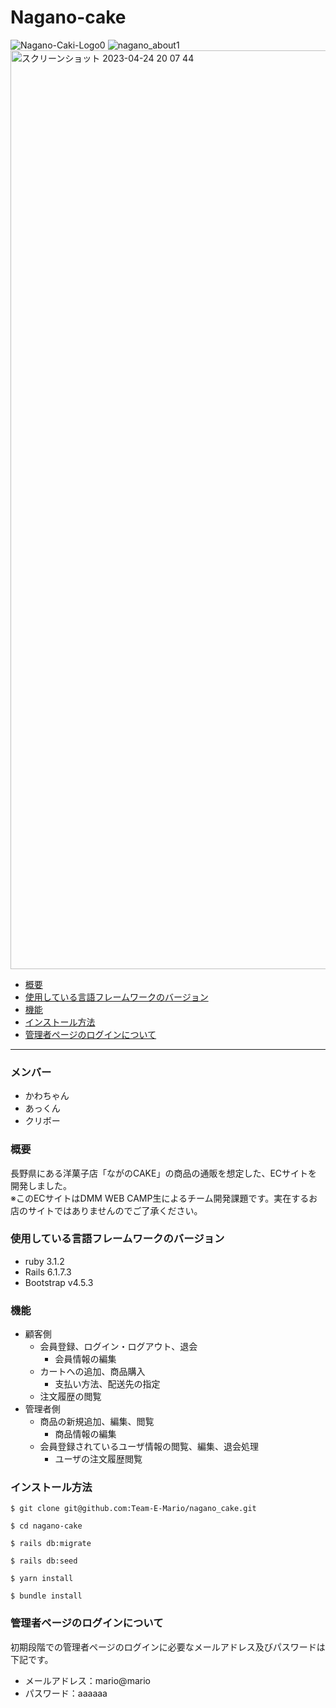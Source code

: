 # Nagano-cake

<img alt="Nagano-Caki-Logo0" src="https://user-images.githubusercontent.com/126536571/234309287-3bb5e30b-bd13-458f-a4ec-9ccdec86ca43.png">
<img alt="nagano_about1" src="https://user-images.githubusercontent.com/126536571/234310742-12055318-1dbb-44df-a787-e3db815d37c4.png">
<img width="1470" alt="スクリーンショット 2023-04-24 20 07 44" src="https://user-images.githubusercontent.com/126536571/233979357-305f3ee0-1344-4997-9e80-3b595668f6cc.png">

* [概要](#概要)
* [使用している言語フレームワークのバージョン](#使用している言語フレームワークのバージョン)
* [機能](#機能)
* [インストール方法](#インストール方法)
* [管理者ページのログインについて](#管理者ページのログインについて)

---

### メンバー
- かわちゃん
- あっくん
- クリボー

### 概要
長野県にある洋菓子店「ながのCAKE」の商品の通販を想定した、ECサイトを開発しました。<br>
※このECサイトはDMM WEB CAMP生によるチーム開発課題です。実在するお店のサイトではありませんのでご了承ください。

### 使用している言語フレームワークのバージョン
- ruby 3.1.2
- Rails 6.1.7.3
- Bootstrap v4.5.3

### 機能
- 顧客側
  - 会員登録、ログイン・ログアウト、退会
    - 会員情報の編集
  - カートへの追加、商品購入
    - 支払い方法、配送先の指定
  - 注文履歴の閲覧
- 管理者側
  - 商品の新規追加、編集、閲覧
    - 商品情報の編集
  - 会員登録されているユーザ情報の閲覧、編集、退会処理
    - ユーザの注文履歴閲覧


### インストール方法
~~~
$ git clone git@github.com:Team-E-Mario/nagano_cake.git
~~~
~~~
$ cd nagano-cake
~~~
~~~
$ rails db:migrate
~~~
~~~
$ rails db:seed
~~~
~~~
$ yarn install
~~~
~~~
$ bundle install
~~~

### 管理者ページのログインについて
初期段階での管理者ページのログインに必要なメールアドレス及びパスワードは下記です。
- メールアドレス：mario@mario
- パスワード：aaaaaa